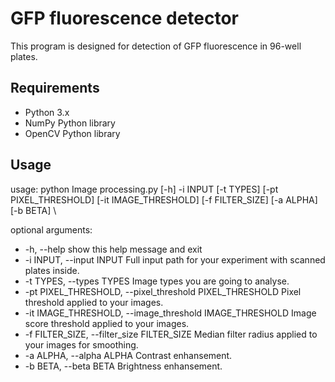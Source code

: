 # GFP fluorescence detector

This program is designed for detection of GFP fluorescence in 96-well plates.

## Requirements

- Python 3.x
- NumPy Python library
- OpenCV Python library

## Usage

usage: python Image processing.py [-h] -i INPUT [-t TYPES] [-pt PIXEL_THRESHOLD]
                           [-it IMAGE_THRESHOLD] [-f FILTER_SIZE] [-a ALPHA] [-b BETA] \\

optional arguments:
 * -h, --help            show this help message and exit
*  -i INPUT, --input INPUT
                        Full input path for your experiment with scanned
                        plates inside.
*  -t TYPES, --types TYPES
                        Image types you are going to analyse.
*  -pt PIXEL_THRESHOLD, --pixel_threshold PIXEL_THRESHOLD
                        Pixel threshold applied to your images.
*  -it IMAGE_THRESHOLD, --image_threshold IMAGE_THRESHOLD
                        Image score threshold applied to your images.
*  -f FILTER_SIZE, --filter_size FILTER_SIZE
                        Median filter radius applied to your images for
                        smoothing.
 * -a ALPHA, --alpha ALPHA
                        Contrast enhansement.
*  -b BETA, --beta BETA  Brightness enhansement.

